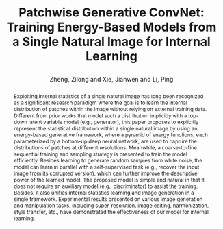 ---
layout: pub
type: inproceedings
key: zheng2021PatchGenCN
title: >
    Patchwise Generative ConvNet: Training Energy-Based Models from a Single Natural Image for Internal Learning
author: Zheng, Zilong and Xie, Jianwen and Li, Ping
abbr: CVPR'21
img: PatchGenCN/pipeline.png
pdf: PatchGenCN/CVPR21_PatchGenCN.pdf
supp: PatchGenCN/CVPR21_PatchGenCN_supp.pdf
website: zilongzheng.github.io/PatchGenCN/
booktitle: Proceedings of the IEEE conference on computer vision and pattern recognition (CVPR)
year: 2021
award: Oral
sticky: true
abstract: >
    Exploiting internal statistics of a single natural image has long been recognized as a significant  research paradigm where the goal is to learn the internal distribution of patches within the image without relying on external training data. Different from prior works that model such a distribution implicitly with a top-down latent variable model (e.g., generator), this paper proposes to explicitly represent the statistical distribution within a single natural image by using an energy-based generative framework, where a pyramid of energy functions, each parameterized by a bottom-up deep neural network, are used to capture the distributions of patches at different resolutions. Meanwhile, a coarse-to-fine sequential training and sampling strategy is presented to train the model efficiently. Besides learning to generate random samples from white noise, the model can learn in parallel with a self-supervised task (e.g., recover the input image from its corrupted version), which can further improve the descriptive power of the learned model. The proposed model is simple and natural in that it does not require an auxiliary model (e.g., discriminator) to assist the training. Besides, it also unifies internal statistics learning and image generation in a single framework. Experimental results presented on various image generation and manipulation tasks, including super-resolution, image editing, harmonization, style transfer, etc., have demonstrated the effectiveness of our model for internal learning.
bibtex: >
    @inproceedings{zheng2021patchgencn,
        title={Patchwise Generative ConvNet: Training Energy-Based Models from a Single Natural Image for Internal Learning},
        author={Zheng, Zilong and Xie, Jianwen and Li, Ping},
        booktitle={Proceedings of the IEEE conference on computer vision and pattern recognition (CVPR)},
        year={2021}
    } 
---